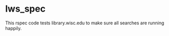 lws_spec
========

This rspec code tests library.wisc.edu to make sure all searches are running happily.